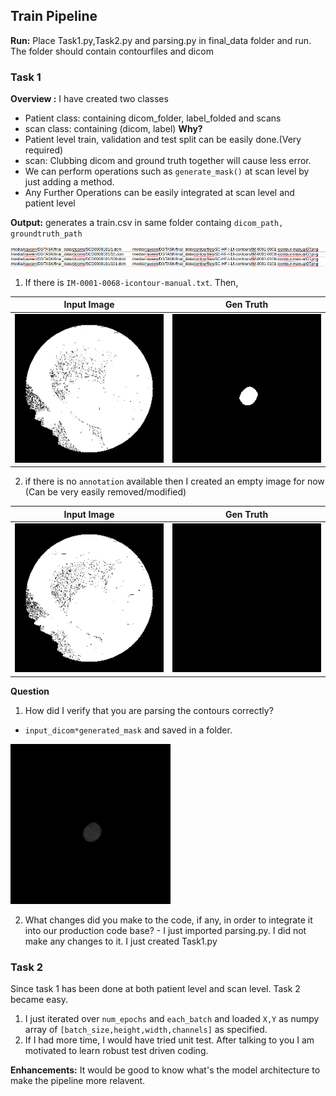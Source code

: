 ## Train Pipeline
**Run:** Place Task1.py,Task2.py and parsing.py in final_data folder and run. The folder should contain contourfiles and dicom

### Task 1
**Overview :** I have created two classes
- Patient class: containing dicom_folder, label_folded and  scans
- scan class: containing (dicom, label)
 **Why?**
 - Patient level train, validation and test split can be easily done.(Very required)
 - scan: Clubbing dicom and ground truth  together will cause less error.
 - We can perform operations such as `generate_mask()` at scan level by just adding a method.
 - Any Further Operations can be easily integrated at scan level and patient level
 
 **Output:**
generates a train.csv in same folder containg `dicom_path, groundtruth_path`

![ ](sample_result/Selection_022.png  "img")

1. If  there is `IM-0001-0068-icontour-manual.txt`. Then,

Input Image             |  Gen Truth
:-------------------------:|:-------------------------:
![](sample_result/68.png)  |  ![](sample_result/IM-0001-0068-icontour-manualGT.png)

2. if there is no `annotation` available then I created an empty image for now (Can be very easily removed/modified)

Input Image             |  Gen Truth
:-------------------------:|:-------------------------:
![](sample_result/100.png)  |  ![](sample_result/IM-0001-0100-icontour-manualGT.png)

 **Question**
 1. How did I verify that you are parsing the contours correctly?
 -  `input_dicom*generated_mask` and saved in a folder.
 
 ![](sample_result/multiplied.png) 
 
 2.  What changes did you make to the code, if any, in order to integrate it into our production code base?
  	- I just imported parsing.py. I did not make any changes to it. I just created Task1.py
  	
### Task 2
Since task 1 has been done at both patient level and scan level. Task 2 became easy.
1. I just iterated over `num_epochs` and `each_batch` and loaded `X,Y` as numpy array of `[batch_size,height,width,channels]` as specified.
 2. If I had more time, I would have tried unit test. After talking to you I am motivated to learn robust test driven coding.
 
 **Enhancements:** It would be good to know what's the model architecture to make the pipeline more relavent.
 
